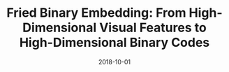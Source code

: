 ---
title: "Fried Binary Embedding: From High-Dimensional Visual Features to High-Dimensional Binary Codes"
collection: publications
authors: '<strong>Weixiang Hong</strong>, <a href="https://cse.buffalo.edu/~jsyuan">Junsong Yuan</a>'
date: 2018-10-01
venue: 'IEEE Transaction on Image Processing (TIP)'
paperurl: 'https://ieeexplore.ieee.org/document/8382324/'
---